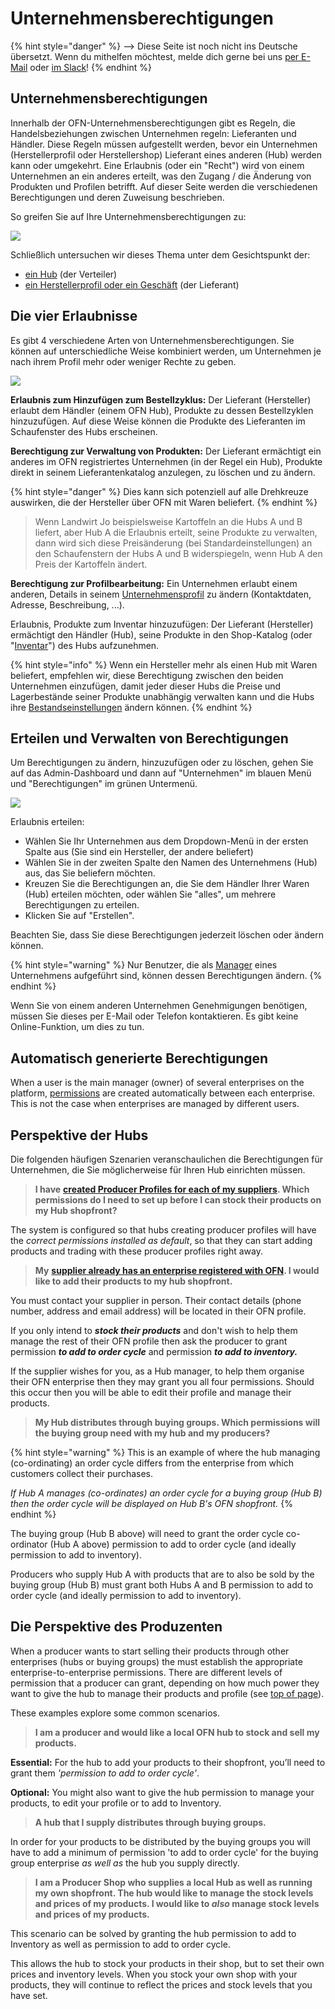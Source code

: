 # Unternehmensberechtigungen

{% hint style="danger" %}
<img src="https://firebasestorage.googleapis.com/v0/b/gitbook-28427.appspot.com/o/assets%2F-L9rgk4wEweX_zxXIzmW%2F-LpeYcYHvFT89zDzVlG4%2F-LpeZq2i0oaAbNYfYfu5%2FCapture%20du%202019-09-26%2000-38-19.png?alt=media&#x26;token=aef3eea2-4d60-4d24-99ec-6edbda36b45c" alt="" data-size="line">-->​<img src="https://firebasestorage.googleapis.com/v0/b/gitbook-28427.appspot.com/o/assets%2F-L9rgk4wEweX_zxXIzmW%2F-MdHZQzZkj-9uNA4c3qD%2F-MdIF6yxdsNWC5BK3awW%2FFlagge%20Deutschland.jpg?alt=media&#x26;token=9bbe895b-2aa1-40da-8221-01fb74558b92" alt="" data-size="line"> Diese Seite ist noch nicht ins Deutsche übersetzt. Wenn du mithelfen möchtest, melde dich gerne bei uns [per E-Mail](mailto:konrad@openfoodnetwork.de) oder [im Slack](https://join.slack.com/t/openfoodnetwork/shared\_invite/zt-9sjkjdlu-r02kUMP1zbrTgUhZhYPF\~A)!
{% endhint %}

## Unternehmensberechtigungen&#x20;

Innerhalb der OFN-Unternehmensberechtigungen gibt es Regeln, die Handelsbeziehungen zwischen Unternehmen regeln: Lieferanten und Händler. Diese Regeln müssen aufgestellt werden, bevor ein Unternehmen (Herstellerprofil oder Herstellershop) Lieferant eines anderen (Hub) werden kann oder umgekehrt. Eine Erlaubnis (oder ein "Recht") wird von einem Unternehmen an ein anderes erteilt, was den Zugang / die Änderung von Produkten und Profilen betrifft. Auf dieser Seite werden die verschiedenen Berechtigungen und deren Zuweisung beschrieben.

So greifen Sie auf Ihre Unternehmensberechtigungen zu:

![](../../.gitbook/assets/permissions.gif)

Schließlich untersuchen wir dieses Thema unter dem Gesichtspunkt der:

* [ein Hub](enterprise-to-enterprise-permissions-e2es.md#perspektive-der-hubs) (der Verteiler)
* [ein Herstellerprofil oder ein Geschäft](enterprise-to-enterprise-permissions-e2es.md#die-perspektive-des-produzenten) (der Lieferant)

## Die vier Erlaubnisse

Es gibt 4 verschiedene Arten von Unternehmensberechtigungen. Sie können auf unterschiedliche Weise kombiniert werden, um Unternehmen je nach ihrem Profil mehr oder weniger Rechte zu geben.

![](../../.gitbook/assets/e2emenu2.jpg)

**Erlaubnis zum Hinzufügen zum Bestellzyklus:** Der Lieferant (Hersteller) erlaubt dem Händler (einem OFN Hub), Produkte zu dessen Bestellzyklen hinzuzufügen. Auf diese Weise können die Produkte des Lieferanten im Schaufenster des Hubs erscheinen.

**Berechtigung zur Verwaltung von Produkten:** Der Lieferant ermächtigt ein anderes im OFN registriertes Unternehmen (in der Regel ein Hub), Produkte direkt in seinem Lieferantenkatalog anzulegen, zu löschen und zu ändern.

{% hint style="danger" %}
Dies kann sich potenziell auf alle Drehkreuze auswirken, die der Hersteller über OFN mit Waren beliefert.
{% endhint %}

> Wenn Landwirt Jo beispielsweise Kartoffeln an die Hubs A und B liefert, aber Hub A die Erlaubnis erteilt, seine Produkte zu verwalten, dann wird sich diese Preisänderung (bei Standardeinstellungen) an den Schaufenstern der Hubs A und B widerspiegeln, wenn Hub A den Preis der Kartoffeln ändert.

**Berechtigung zur Profilbearbeitung:** Ein Unternehmen erlaubt einem anderen, Details in seinem [Unternehmensprofil](./) zu ändern (Kontaktdaten, Adresse, Beschreibung, ...).

Erlaubnis, Produkte zum Inventar hinzuzufügen: Der Lieferant (Hersteller) ermächtigt den Händler (Hub), seine Produkte in den Shop-Katalog (oder "[Inventar](../products-1/inventory-tool.md)") des Hubs aufzunehmen.

{% hint style="info" %}
Wenn ein Hersteller mehr als einen Hub mit Waren beliefert, empfehlen wir, diese Berechtigung zwischen den beiden Unternehmen einzufügen, damit jeder dieser Hubs die Preise und Lagerbestände seiner Produkte unabhängig verwalten kann und die Hubs ihre [Bestandseinstellungen](enterprise-settings.md#inventar-einstellungen) ändern können.
{% endhint %}

## Erteilen und Verwalten von Berechtigungen

Um Berechtigungen zu ändern, hinzuzufügen oder zu löschen, gehen Sie auf das Admin-Dashboard und dann auf "Unternehmen" im blauen Menü und "Berechtigungen" im grünen Untermenü.

![](../../.gitbook/assets/e2emenu.jpg)

Erlaubnis erteilen:

* Wählen Sie Ihr Unternehmen aus dem Dropdown-Menü in der ersten Spalte aus (Sie sind ein Hersteller, der andere beliefert)
* Wählen Sie in der zweiten Spalte den Namen des Unternehmens (Hub) aus, das Sie beliefern möchten.
* Kreuzen Sie die Berechtigungen an, die Sie dem Händler Ihrer Waren (Hub) erteilen möchten, oder wählen Sie "alles", um mehrere Berechtigungen zu erteilen.
* Klicken Sie auf "Erstellen".

&#x20;Beachten Sie, dass Sie diese Berechtigungen jederzeit löschen oder ändern können.

{% hint style="warning" %}
Nur Benutzer, die als [Manager](enterprise-settings.md#benutzer) eines Unternehmens aufgeführt sind, können dessen Berechtigungen ändern.
{% endhint %}

Wenn Sie von einem anderen Unternehmen Genehmigungen benötigen, müssen Sie dieses per E-Mail oder Telefon kontaktieren. Es gibt keine Online-Funktion, um dies zu tun.

## Automatisch generierte Berechtigungen

When a user is the main manager (owner) of several enterprises on the platform, [permissions](enterprise-to-enterprise-permissions-e2es.md#the-four-permissions) are created automatically between each enterprise. This is not the case when enterprises are managed by different users.

## Perspektive der Hubs

Die folgenden häufigen Szenarien veranschaulichen die Berechtigungen für Unternehmen, die Sie möglicherweise für Ihren Hub einrichten müssen.

> **I have** [**created Producer Profiles for each of my suppliers**](create-or-connect-with-your-supplying-producers.md#supplier-does-not-have-an-ofn-profile)**. Which permissions do I need to set up before I can stock their products on my Hub shopfront?**

The system is configured so that hubs creating producer profiles will have the _correct permissions installed as default_, so that they can start adding products and trading with these producer profiles right away.

> **My** [**supplier already has an enterprise registered with OFN**](create-or-connect-with-your-supplying-producers.md#supplyingproducer)**. I would like to add their products to my hub shopfront.**

You must contact your supplier in person. Their contact details (phone number, address and email address) will be located in their OFN profile. &#x20;

If you only intend to _**stock their products**_ and don't wish to help them manage the rest of their OFN profile then ask the producer to grant permission _**to add to order cycle**_ and permission _**to add to inventory.**_&#x20;

If the supplier wishes for you, as a Hub manager, to help them organise their OFN enterprise then they may grant you all four permissions.  Should this occur then you will be able to edit their profile and manage their products.

> **My Hub distributes through buying groups. Which permissions will the buying group need with my hub and my producers?**

{% hint style="warning" %}
This is an example of where the hub managing (co-ordinating) an order cycle differs from the enterprise from which customers collect their purchases.

_If Hub A manages (co-ordinates) an order cycle for a buying group (Hub B) then the order cycle will be displayed on Hub B's OFN shopfront._
{% endhint %}

The buying group (Hub B above) will need to grant the order cycle co-ordinator (Hub A above) permission to add to order cycle (and ideally permission to add to inventory).

Producers who supply Hub A with products that are to also be sold by the buying group (Hub B) must grant both Hubs A and B permission to add to order cycle (and ideally permission to add to inventory).

## Die Perspektive des Produzenten

When a producer wants to start selling their products through other enterprises (hubs or buying groups) the must establish the appropriate enterprise-to-enterprise permissions. There are different levels of permission that a producer can grant, depending on how much power they want to give the hub to manage their products and profile (see [top of page](enterprise-to-enterprise-permissions-e2es.md#the-four-permissions)).

These examples explore some common scenarios.

> **I am a producer and would like a local OFN hub to stock and sell my products.**

**Essential:** For the hub to add your products to their shopfront, you’ll need to grant them _'permission to add to order cycle'_.

**Optional:** You might also want to give the hub permission to manage your products, to edit your profile or to add to Inventory.

> **A hub that I supply distributes through buying groups.**

In order for your products to be distributed by the buying groups you will have to add a minimum of permission 'to add to order cycle' for the buying group enterprise _as well as_ the hub you supply directly.

> **I am a Producer Shop who supplies a local Hub as well as running my own shopfront.  The hub would like to manage the stock levels and prices of my products.  I would like to **_**also**_** manage stock levels and prices of my products.**

This scenario can be solved by granting the hub permission to add to Inventory as well as permission to add to order cycle.

This allows the hub to stock your products in their shop, but to set their own prices and inventory levels. When you stock your own shop with your products, they will continue to reflect the prices and stock levels that you have set.
